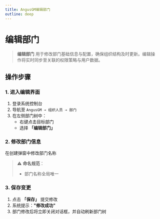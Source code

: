 ```yaml
---
title: AngusGM编辑部门
outline: deep
---
```


# 编辑部门

> **编辑部门** 用于修改部门基础信息与配置，确保组织结构及时更新。编辑操作将实时同步至关联的权限策略与用户数据。

## 操作步骤

### 1. 进入编辑界面
1. 登录系统控制台
2. 导航至 `AngusGM → 组织人员 → 部门`
3. 在左侧部门树中：
    - 右键点击目标部门
    - 选择 **「编辑部门」**

### 2. 修改部门信息
在创建弹窗中修改部门名称

> ⚠️ **命名规范**：
> - 部门名称全局唯一

### 3. 保存变更
1. 点击 **「保存」** 提交修改
2. 系统提示：**"修改成功"**
3. 部门修改后将立即关闭对话框，并自动刷新部门树

